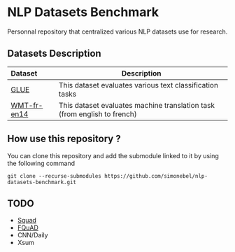 # NLP Datasets Benchmark
Personnal repository that centralized various NLP datasets use for research.

## Datasets Description

|Dataset|Description|
|:---------|-------------|
|[GLUE](./GLUE/)|This dataset evaluates various text classification tasks|
|[WMT-fr-en14](./wmt_fr_en14/)|This dataset evaluates machine translation task (from english to french)|

## How use this repository ? 

You can clone this repository and add the submodule linked to it by using the following command

```console
git clone --recurse-submodules https://github.com/simonebel/nlp-datasets-benchmark.git
```

## TODO
- [Squad](https://rajpurkar.github.io/SQuAD-explorer/) 
- [FQuAD](https://fquad.illuin.tech/)
- CNN/Daily
- Xsum